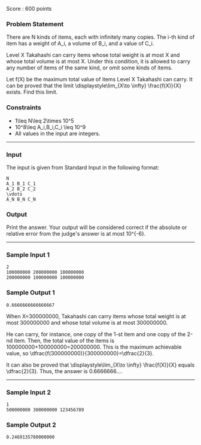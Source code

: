 Score : 600 points

### Problem Statement

There are N kinds of items, each with infinitely many copies. The i-th kind of item has a weight of A\_i, a volume of B\_i, and a value of C\_i.

Level X Takahashi can carry items whose total weight is at most X and whose total volume is at most X. Under this condition, it is allowed to carry any number of items of the same kind, or omit some kinds of items.

Let f(X) be the maximum total value of items Level X Takahashi can carry. It can be proved that the limit \displaystyle\lim\_{X\to \infty} \frac{f(X)}{X} exists. Find this limit.

### Constraints

* 1\leq N\leq 2\times 10^5
* 10^8\leq A\_i,B\_i,C\_i \leq 10^9
* All values in the input are integers.

---

### Input

The input is given from Standard Input in the following format:

```
N
A_1 B_1 C_1
A_2 B_2 C_2
\vdots
A_N B_N C_N
```

### Output

Print the answer. Your output will be considered correct if the absolute or relative error from the judge's answer is at most 10^{-6}.

---

### Sample Input 1

```
2
100000000 200000000 100000000
200000000 100000000 100000000
```

### Sample Output 1

```
0.6666666666666667
```

When X=300000000, Takahashi can carry items whose total weight is at most 300000000 and whose total volume is at most 300000000.

He can carry, for instance, one copy of the 1-st item and one copy of the 2-nd item. Then, the total value of the items is 100000000+100000000=200000000. This is the maximum achievable value, so \dfrac{f(300000000)}{300000000}=\dfrac{2}{3}.

It can also be proved that \displaystyle\lim\_{X\to \infty} \frac{f(X)}{X} equals \dfrac{2}{3}. Thus, the answer is 0.6666666....

---

### Sample Input 2

```
1
500000000 300000000 123456789
```

### Sample Output 2

```
0.2469135780000000
```
